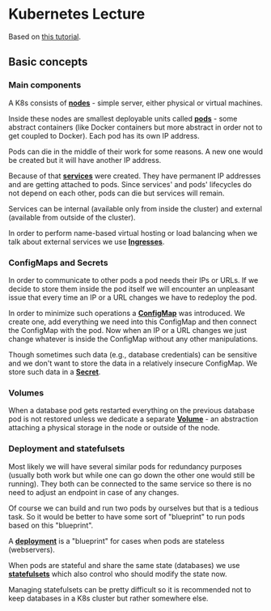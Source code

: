 # Kubernetes Lecture

Based on [this tutorial](https://www.youtube.com/watch?v=X48VuDVv0do).

## Basic concepts

### Main components

A K8s consists of [**nodes**](https://kubernetes.io/docs/concepts/architecture/nodes/) - simple server, either physical or virtual machines. 

Inside these nodes are smallest deployable units called [**pods**](https://kubernetes.io/docs/concepts/workloads/pods/) - some abstract containers (like Docker containers but more abstract in order not to get coupled to Docker). Each pod has its own IP address.

Pods can die in the middle of their work for some reasons. A new one would be created but it will have another IP address.

Because of that [**services**](https://kubernetes.io/docs/concepts/services-networking/service/) were created. They have permanent IP addresses and are getting attached to pods. Since services' and pods' lifecycles do not depend on each other, pods can die but services will remain.

Services can be internal (available only from inside the cluster) and external (available from outside of the cluster).

In order to perform name-based virtual hosting or load balancing when we talk about external services we use [**Ingresses**](https://kubernetes.io/docs/concepts/services-networking/ingress/).


### ConfigMaps and Secrets

In order to communicate to other pods a pod needs their IPs or URLs. If we decide to store them inside the pod itself we will encounter an unpleasant issue that every time an IP or a URL changes we have to redeploy the pod.

In order to minimize such operations a [**ConfigMap**](https://kubernetes.io/docs/concepts/configuration/configmap/) was introduced. We create one, add everything we need into this ConfigMap and then connect the ConfigMap with the pod. Now when an IP or a URL changes we just change whatever is inside the ConfigMap without any other manipulations.

Though sometimes such data (e.g., database credentials) can be sensitive and we don't want to store the data in a relatively insecure ConfigMap. We store such data in a [**Secret**](https://kubernetes.io/docs/concepts/configuration/secret/).


### Volumes

When a database pod gets restarted everything on the previous database pod is not restored unless we dedicate a separate [**Volume**](https://kubernetes.io/docs/concepts/storage/volumes/) - an abstraction attaching a physical storage in the node or outside of the node.


### Deployment and statefulsets

Most likely we will have several similar pods for redundancy purposes (usually both work but while one can go down the other one would still be running). They both can be connected to the same service so there is no need to adjust an endpoint in case of any changes.

Of course we can build and run two pods by ourselves but that is a tedious task. So it would be better to have some sort of "blueprint" to run pods based on this "blueprint".

A [**deployment**](https://kubernetes.io/docs/concepts/workloads/controllers/deployment/) is a "blueprint" for cases when pods are stateless (webservers).

When pods are stateful and share the same state (databases) we use [**statefulsets**](https://kubernetes.io/docs/concepts/workloads/controllers/statefulset/) which also control who should modify the state now.

Managing statefulsets can be pretty difficult so it is recommended not to keep databases in a K8s cluster but rather somewhere else.